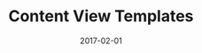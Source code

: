 ---
title: Content View Templates
linktitle:
description:
date: 2017-02-01
publishdate: 2017-02-01
lastmod: 2017-02-01
weight:
categories: []
tags: [views]
draft: false
slug:
aliases: [/templates/views/]
notes:
---